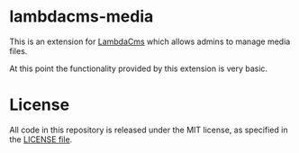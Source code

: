 lambdacms-media
===============

This is an extension for [LambdaCms](http://lambdacms.org) which allows admins to manage media files.

At this point the functionality provided by this extension is very basic.


# License

All code in this repository is released under the MIT license, as specified
in the [LICENSE file](https://github.com/lambdacms/lambdacms-core/blob/master/LICENSE).


